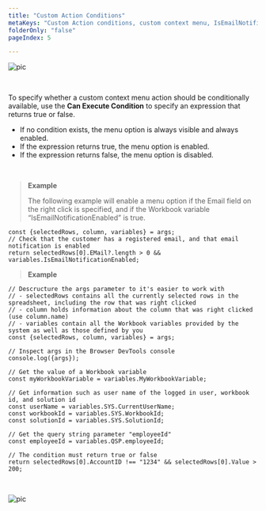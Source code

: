 ```yaml
---
title: "Custom Action Conditions"
metaKeys: "Custom Action conditions, custom context menu, IsEmailNotificationEnabled"
folderOnly: "false"
pageIndex: 5

---
```




![pic](https://profitbasedocs.blob.core.windows.net/images/customAction1.png)

<br/>

To specify whether a custom context menu action should be conditionally available, use the **Can Execute Condition** to specify an expression that returns true or false.

-	If no condition exists, the menu option is always visible and always enabled.
-	If the expression returns true, the menu option is enabled.
-	If the expression returns false, the menu option is disabled.


<br/>



>**Example** 
>
>The following example will enable a menu option if the Email field on the right click is specified, and if the Workbook variable “IsEmailNotificationEnabled” is true.

```
const {selectedRows, column, variables} = args;
// Check that the customer has a registered email, and that email notification is enabled
return selectedRows[0].EMail?.length > 0 && variables.IsEmailNotificationEnabled;
```


>**Example** 
>

```
// Descructure the args parameter to it's easier to work with
// - selectedRows contains all the currently selected rows in the spreadsheet, including the row that was right clicked
// - column holds information about the column that was right clicked (use column.name)
// - variables contain all the Workbook variables provided by the system as well as those defined by you
const {selectedRows, column, variables} = args;

// Inspect args in the Browser DevTools console
console.log({args});

// Get the value of a Workbook variable
const myWorkbookVariable = variables.MyWorkbookVariable;

// Get information such as user name of the logged in user, workbook id, and solution id
const userName = variables.SYS.CurrentUserName;
const workbookId = variables.SYS.WorkbookId;
const solutionId = variables.SYS.SolutionId;

// Get the query string parameter "employeeId"
const employeeId = variables.QSP.employeeId;

// The condition must return true or false
return selectedRows[0].AccountID !== "1234" && selectedRows[0].Value > 200;
```

<br/>

![pic](https://profitbasedocs.blob.core.windows.net/images/customAction2.png)

<br/>
